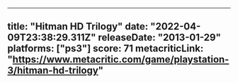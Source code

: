 
---
title: "Hitman HD Trilogy"
date: "2022-04-09T23:38:29.311Z"
releaseDate: "2013-01-29"
platforms: ["ps3"]
score: 71
metacriticLink: "https://www.metacritic.com/game/playstation-3/hitman-hd-trilogy"
---
